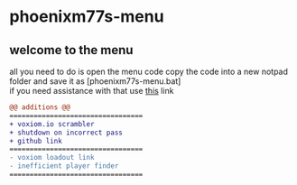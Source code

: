 # phoenixm77s-menu
## welcome to the menu  

all you need to do is open the menu code copy the code into a new notpad folder and save it as [phoenixm77s-menu.bat]<br>if you need assistance with that use [this](https://www.tutorialspoint.com/batch_script/batch_script_files.htm "How to save batch files") link

```diff
@@ additions @@
=================================
+ voxiom.io scrambler
+ shutdown on incorrect pass
+ github link
=================================
- voxiom loadout link
- inefficient player finder
=================================
```
